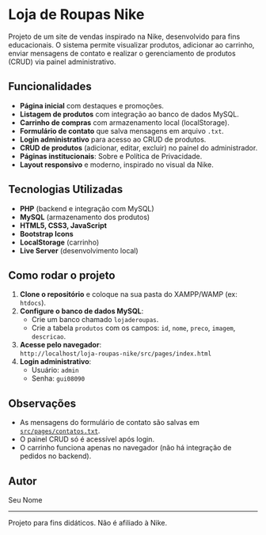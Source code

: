 # Loja de Roupas Nike

Projeto de um site de vendas inspirado na Nike, desenvolvido para fins educacionais. O sistema permite visualizar produtos, adicionar ao carrinho, enviar mensagens de contato e realizar o gerenciamento de produtos (CRUD) via painel administrativo.

## Funcionalidades

- **Página inicial** com destaques e promoções.
- **Listagem de produtos** com integração ao banco de dados MySQL.
- **Carrinho de compras** com armazenamento local (localStorage).
- **Formulário de contato** que salva mensagens em arquivo `.txt`.
- **Login administrativo** para acesso ao CRUD de produtos.
- **CRUD de produtos** (adicionar, editar, excluir) no painel do administrador.
- **Páginas institucionais**: Sobre e Política de Privacidade.
- **Layout responsivo** e moderno, inspirado no visual da Nike.
  
## Tecnologias Utilizadas

- **PHP** (backend e integração com MySQL)
- **MySQL** (armazenamento dos produtos)
- **HTML5, CSS3, JavaScript**
- **Bootstrap Icons**
- **LocalStorage** (carrinho)
- **Live Server** (desenvolvimento local)

## Como rodar o projeto

1. **Clone o repositório** e coloque na sua pasta do XAMPP/WAMP (ex: `htdocs`).
2. **Configure o banco de dados MySQL**:
   - Crie um banco chamado `lojaderoupas`.
   - Crie a tabela `produtos` com os campos: `id`, `nome`, `preco`, `imagem`, `descricao`.
3. **Acesse pelo navegador**:  
   `http://localhost/loja-roupas-nike/src/pages/index.html`
4. **Login administrativo**:
   - Usuário: `admin`
   - Senha: `gui08090`

## Observações

- As mensagens do formulário de contato são salvas em [`src/pages/contatos.txt`](src/pages/contatos.txt).
- O painel CRUD só é acessível após login.
- O carrinho funciona apenas no navegador (não há integração de pedidos no backend).

## Autor

Seu Nome

---

Projeto para fins didáticos. Não é afiliado à Nike.
